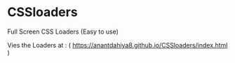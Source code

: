 # CSSloaders
Full Screen CSS Loaders (Easy to use)

Vies the Loaders at : ( https://anantdahiya8.github.io/CSSloaders/index.html )


